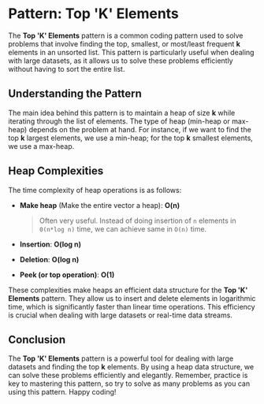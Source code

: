 # Pattern: Top 'K' Elements

The **Top 'K' Elements** pattern is a common coding pattern used to solve problems that involve finding the top, smallest, or most/least frequent **k** elements in an unsorted list. This pattern is particularly useful when dealing with large datasets, as it allows us to solve these problems efficiently without having to sort the entire list.

## Understanding the Pattern

The main idea behind this pattern is to maintain a heap of size **k** while iterating through the list of elements. The type of heap (min-heap or max-heap) depends on the problem at hand. For instance, if we want to find the top **k** largest elements, we use a min-heap; for the top **k** smallest elements, we use a max-heap.

## Heap Complexities

The time complexity of heap operations is as follows:
- **Make heap** (Make the entire vector a heap): **O(n)**
  > Often very useful. Instead of doing insertion of `n` elements in `0(n*log n)` time, we can achieve same in `O(n)` time.

- **Insertion**: **O(log n)**

- **Deletion**: **O(log n)**

- **Peek (or top operation)**: **O(1)**

These complexities make heaps an efficient data structure for the **Top 'K' Elements** pattern. They allow us to insert and delete elements in logarithmic time, which is significantly faster than linear time operations. This efficiency is crucial when dealing with large datasets or real-time data streams.

## Conclusion

The **Top 'K' Elements** pattern is a powerful tool for dealing with large datasets and finding the top **k** elements. By using a heap data structure, we can solve these problems efficiently and elegantly. Remember, practice is key to mastering this pattern, so try to solve as many problems as you can using this pattern. Happy coding!
